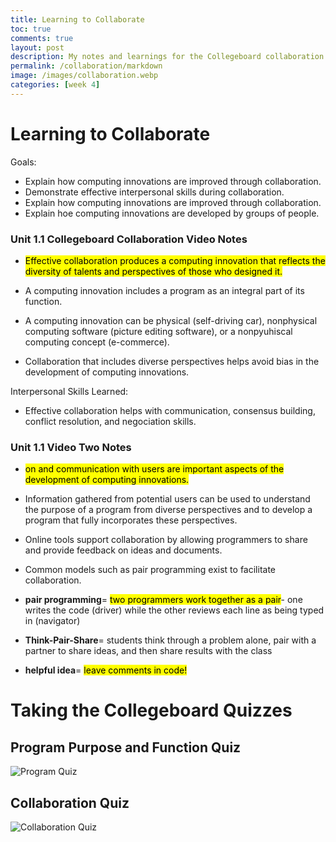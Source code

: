 ```yaml
---
title: Learning to Collaborate
toc: true
comments: true
layout: post
description: My notes and learnings for the Collegeboard collaboration videos.
permalink: /collaboration/markdown
image: /images/collaboration.webp
categories: [week 4]
---
```

# Learning to Collaborate
Goals: 
- Explain how computing innovations are improved through collaboration.
- Demonstrate effective interpersonal skills during collaboration.
- Explain how computing innovations are improved through collaboration.
- Explain hoe computing innovations are developed by groups of people.


### Unit 1.1 Collegeboard Collaboration Video Notes
- <mark>Effective collaboration produces a computing innovation that reflects the diversity of talents and perspectives of those who designed it. </mark>

- A computing innovation includes a program as an integral part of its function.

- A computing innovation can be physical (self-driving car), nonphysical computing software (picture editing software), or a nonpyuhiscal computing concept (e-commerce).

- Collaboration that includes diverse perspectives helps avoid bias in the development of computing innovations.

Interpersonal Skills Learned:
- Effective collaboration helps with communication, consensus building, conflict resolution, and negociation skills.

### Unit 1.1 Video Two Notes
- <mark>on and communication with users are important aspects of the development of computing innovations.</mark>

- Information gathered from potential users can be used to understand the purpose of a program from diverse perspectives and to develop a program that fully incorporates these perspectives.

- Online tools support collaboration by allowing programmers to share and provide feedback on ideas and documents.

- Common models such as pair programming exist to facilitate collaboration.

- **pair programming**= <mark>two programmers work together as a pair</mark>- one writes the code (driver) while the other reviews each line as being typed in (navigator)

- **Think-Pair-Share**= students think through a problem alone, pair with a partner to share ideas, and then share results with the class

- **helpful idea**= <mark>leave comments in code!</mark>


# Taking the Collegeboard Quizzes
## Program Purpose and Function Quiz
![Program Quiz]({{site.baseurl}}/images/programquiz.png)

## Collaboration Quiz
![Collaboration Quiz]({{site.baseurl}}/images/collaborationquiz.png)